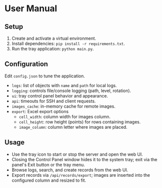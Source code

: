 <!--
Synced context header from context.md
CTX_MAIN_TOPIC: SSH Log Tools
CTX_PROFILE: dev
CTX_LANG: en
CTX_DIAGRAM_STYLE: default
CTX_MERMAID_THEME: neutral
CTX_PRIORITY_MODE: recent-first
-->

# User Manual

## Setup
1. Create and activate a virtual environment.
2. Install dependencies: `pip install -r requirements.txt`.
3. Run the tray application: `python main.py`.

## Configuration
Edit `config.json` to tune the application.

- `logs`: list of objects with `name` and `path` for local logs.
- `logging`: controls file/console logging (path, level, rotation).
- `ui`: tray control panel behavior and appearance.
- `api`: timeouts for SSH and client requests.
- `images_cache`: in-memory cache for remote images.
- `export`: Excel export options
  - `cell_width`: column width for images column.
  - `cell_height`: row height (points) for rows containing images.
  - `image_column`: column letter where images are placed.

## Usage
- Use the tray icon to start or stop the server and open the web UI.
- Closing the Control Panel window hides it to the system tray; exit via the panel's Exit button or the tray menu.
- Browse logs, search, and create records from the web UI.
- Export records via `/api/records/export`; images are inserted into the configured column and resized to fit.

